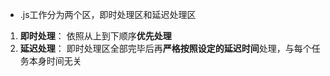- .js工作分为两个区，即时处理区和延迟处理区  
1. **即时处理**： 依照从上到下顺序**优先处理**
2. **延迟处理**： 即时处理区全部完毕后再**严格按照设定的延迟时间**处理，与每个任务本身时间无关
